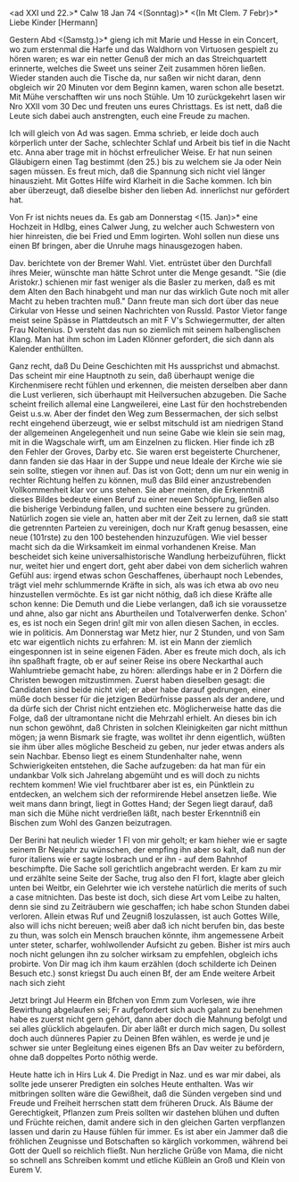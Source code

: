 <ad XXI und 22.>* Calw 18 Jan 74 <(Sonntag)>*
 <(In Mt Clem. 7 Febr)>*
Liebe Kinder [Hermann]

Gestern Abd <(Samstg.)>* gieng ich mit Marie und Hesse in ein Concert, wo zum erstenmal die Harfe und das Waldhorn von Virtuosen gespielt zu hören waren; es war ein netter Genuß der mich an das Streichquartett erinnerte, welches die Sweet uns seiner Zeit zusammen hören ließen. Wieder standen auch die Tische da, nur saßen wir nicht daran, denn obgleich wir 20 Minuten vor dem Beginn kamen, waren schon alle besetzt. Mit Mühe verschafften wir uns noch Stühle. Um 10 zurückgekehrt lasen wir Nro XXII vom 30 Dec und freuten uns eures Christtags. Es ist nett, daß die Leute sich dabei auch anstrengten, euch eine Freude zu machen.

Ich will gleich von Ad was sagen. Emma schrieb, er leide doch auch körperlich unter der Sache, schlechter Schlaf und Arbeit bis tief in die Nacht etc. Anna aber trage mit in höchst erfreulicher Weise. Er hat nun seinen Gläubigern einen Tag bestimmt (den 25.) bis zu welchem sie Ja oder Nein sagen müssen. Es freut mich, daß die Spannung sich nicht viel länger hinauszieht. Mit Gottes Hilfe wird Klarheit in die Sache kommen. Ich bin aber überzeugt, daß dieselbe bisher den lieben Ad. innerlichst nur gefördert hat.

Von Fr ist nichts neues da. Es gab am Donnerstag <(15. Jan)>* eine Hochzeit in Hdlbg, eines Calwer Jung, zu welcher auch Schwestern von hier hinreisten, die bei Fried und Emm logirten. Wohl sollen nun diese uns einen Bf bringen, aber die Unruhe mags hinausgezogen haben.

Dav. berichtete von der Bremer Wahl. Viet. entrüstet über den Durchfall ihres Meier, wünschte man hätte Schrot unter die Menge gesandt. "Sie (die Aristokr.) schienen mir fast weniger als die Basler zu merken, daß es mit dem Alten den Bach hinabgeht und man nur das wirklich Gute noch mit aller Macht zu heben trachten muß." Dann freute man sich dort über das neue Cirkular von Hesse und seinen Nachrichten von Russld. Pastor Vietor fange meist seine Spässe in Plattdeutsch an mit F V's Schwiegermutter, der alten Frau Noltenius. D versteht das nun so ziemlich mit seinem halbenglischen Klang. Man hat ihm schon im Laden Klönner gefordert, die sich dann als Kalender enthüllten.

Ganz recht, daß Du Deine Geschichten mit Hs aussprichst und abmachst. Das scheint mir eine Hauptnoth zu sein, daß überhaupt wenige die Kirchenmisere recht fühlen und erkennen, die meisten derselben aber dann die Lust verlieren, sich überhaupt mit Heilversuchen abzugeben. Die Sache scheint freilich allemal eine Langweilerei, eine Last für den hochstrebenden Geist u.s.w. Aber der findet den Weg zum Bessermachen, der sich selbst recht eingehend überzeugt, wie er selbst mitschuld ist am niedrigen Stand der allgemeinen Angelegenheit und nun seine Gabe wie klein sie sein mag, mit in die Wagschale wirft, um am Einzelnen zu flicken. Hier finde ich zB den Fehler der Groves, Darby etc. Sie waren erst begeisterte Churchener, dann fanden sie das Haar in der Suppe und neue Ideale der Kirche wie sie sein sollte, stiegen vor ihnen auf. Das ist von Gott; denn um nur ein wenig in rechter Richtung helfen zu können, muß das Bild einer anzustrebenden Vollkommenheit klar vor uns stehen. Sie aber meinten, die Erkenntniß dieses Bildes bedeute einen Beruf zu einer neuen Schöpfung, ließen also die bisherige Verbindung fallen, und suchten eine bessere zu gründen. Natürlich zogen sie viele an, hatten aber mit der Zeit zu lernen, daß sie statt die getrennten Parteien zu vereinigen, doch nur Kraft genug besassen, eine neue (101rste) zu den 100 bestehenden hinzuzufügen. Wie viel besser macht sich da die Wirksamkeit im einmal vorhandenen Kreise. Man bescheidet sich keine universalhistorische Wandlung herbeizuführen, flickt nur, weitet hier und engert dort, geht aber dabei von dem sicherlich wahren Gefühl aus: irgend etwas schon Geschaffenes, überhaupt noch Lebendes, trägt viel mehr schlummernde Kräfte in sich, als was ich etwa ab ovo neu hinzustellen vermöchte. Es ist gar nicht nöthig, daß ich diese Kräfte alle schon kenne: Die Demuth und die Liebe verlangen, daß ich sie voraussetze und ahne, also gar nicht ans Aburtheilen und Totalverwerfen denke. Schon' es, es ist noch ein Segen drin! gilt mir von allen diesen Sachen, in eccles. wie in politicis. Am Donnerstag war Metz hier, nur 2 Stunden, und von Sam etc war eigentlich nichts zu erfahren: M. ist ein Mann der ziemlich eingesponnen ist in seine eigenen Fäden. Aber es freute mich doch, als ich ihn spaßhaft fragte, ob er auf seiner Reise ins obere Neckarthal auch Wahlumtriebe gemacht habe, zu hören: allerdings habe er in 2 Dörfern die Christen bewogen mitzustimmen. Zuerst haben dieselben gesagt: die Candidaten sind beide nicht viel; er aber habe darauf gedrungen, einer müße doch besser für die jetzigen Bedürfnisse passen als der andere, und da dürfe sich der Christ nicht entziehen etc. Möglicherweise hatte das die Folge, daß der ultramontane nicht die Mehrzahl erhielt. An dieses bin ich nun schon gewöhnt, daß Christen in solchen Kleinigkeiten gar nicht mitthun mögen; ja wenn Bismark sie fragte, was wolltet ihr denn eigentlich, wüßten sie ihm über alles mögliche Bescheid zu geben, nur jeder etwas anders als sein Nachbar. Ebenso liegt es einem Stundenhalter nahe, wenn Schwierigkeiten entstehen, die Sache aufzugeben: da hat man für ein undankbar Volk sich Jahrelang abgemüht und es will doch zu nichts rechtem kommen! Wie viel fruchtbarer aber ist es, ein Pünktlein zu entdecken, an welchem sich der reformirende Hebel ansetzen ließe. Wie weit mans dann bringt, liegt in Gottes Hand; der Segen liegt darauf, daß man sich die Mühe nicht verdrießen läßt, nach bester Erkenntniß ein Bischen zum Wohl des Ganzen beizutragen.

Der Berini hat neulich wieder 1 Fl von mir geholt; er kam hieher wie er sagte seinem Br Neujahr zu wünschen, der empfing ihn aber so kalt, daß nun der furor italiens wie er sagte losbrach und er ihn - auf dem Bahnhof beschimpfte. Die Sache soll gerichtlich angebracht werden. Er kam zu mir und erzählte seine Seite der Sache, trug also den Fl fort, klagte aber gleich unten bei Weitbr, ein Gelehrter wie ich verstehe natürlich die merits of such a case mitnichten. Das beste ist doch, sich diese Art vom Leibe zu halten, denn sie sind zu Zeiträubern wie geschaffen; ich habe schon Stunden dabei verloren. Allein etwas Ruf und Zeugniß loszulassen, ist auch Gottes Wille, also will ichs nicht bereuen; weiß aber daß ich nicht berufen bin, das beste zu thun, was solch ein Mensch brauchen könnte, ihm angemessene Arbeit unter steter, scharfer, wohlwollender Aufsicht zu geben. Bisher ist mirs auch noch nicht gelungen ihn zu solcher wirksam zu empfehlen, obgleich ichs probirte. Von Dir mag ich ihm kaum erzählen (doch schilderte ich Deinen Besuch etc.) sonst kriegst Du auch einen Bf, der am Ende weitere Arbeit nach sich zieht

Jetzt bringt Jul Heerm ein Bfchen von Emm zum Vorlesen, wie ihre Bewirthung abgelaufen sei; Fr aufgefordert sich auch galant zu benehmen habe es zuerst nicht gern gehört, dann aber doch die Mahnung befolgt und sei alles glücklich abgelaufen. Dir aber läßt er durch mich sagen, Du sollest doch auch dünneres Papier zu Deinen Bfen wählen, es werde je und je schwer sie unter Begleitung eines eigenen Bfs an Dav weiter zu befördern, ohne daß doppeltes Porto nöthig werde.

Heute hatte ich in Hirs Luk 4. Die Predigt in Naz. und es war mir dabei, als sollte jede unserer Predigten ein solches Heute enthalten. Was wir mitbringen sollten wäre die Gewißheit, daß die Sünden vergeben sind und Freude und Freiheit herrschen statt dem früheren Druck. Als Bäume der Gerechtigkeit, Pflanzen zum Preis sollten wir dastehen blühen und duften und Früchte reichen, damit andere sich in den gleichen Garten verpflanzen lassen und darin zu Hause fühlen für immer. Es ist aber ein Jammer daß die fröhlichen Zeugnisse und Botschaften so kärglich vorkommen, während bei Gott der Quell so reichlich fließt. Nun herzliche Grüße von Mama, die nicht so schnell ans Schreiben kommt und etliche Küßlein an Groß und Klein von
 Eurem V.
